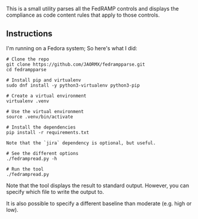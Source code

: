 This is a small utility parses all the FedRAMP controls and displays
the compliance as code content rules that apply to those controls.

Instructions
------------

I'm running on a Fedora system; So here's what I did:

```
# Clone the repo
git clone https://github.com/JAORMX/fedrampparse.git
cd fedrampparse

# Install pip and virtualenv
sudo dnf install -y python3-virtualenv python3-pip

# Create a virtual environment
virtualenv .venv

# Use the virtual environment
source .venv/bin/activate

# Install the dependencies
pip install -r requirements.txt

Note that the `jira` dependency is optional, but useful.

# See the different options
./fedrampread.py -h

# Run the tool
./fedrampread.py
```

Note that the tool displays the result to standard output. However, you can
specify which file to write the output to.

It is also possible to specify a different baseline than moderate (e.g. high or
low).
